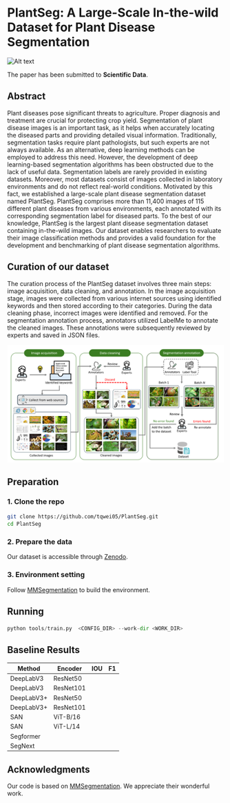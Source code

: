 # PlantSeg: A Large-Scale In-the-wild Dataset for Plant Disease Segmentation
![Alt text](image/seg_samples.png "PlantSeg-logo")


The paper has been submitted to **Scientific Data**. 


## Abstract
Plant diseases pose significant threats to agriculture. Proper diagnosis and treatment are crucial for protecting crop yield. Segmentation of plant disease images is an important task, as it helps when accurately locating the diseased parts and providing detailed visual information. Traditionally, segmentation tasks require plant pathologists, but such experts are not always available. As an alternative, deep learning methods can be employed to address this need. However, the development of deep learning-based segmentation algorithms has been obstructed due to the lack of useful data. Segmentation labels are rarely provided in existing datasets. Moreover, most datasets consist of images collected in laboratory environments and do not reflect real-world conditions. Motivated by this fact, we established a large-scale plant disease segmentation dataset named PlantSeg. PlantSeg comprises more than 11,400 images of 115 different plant diseases from various environments, each annotated with its corresponding segmentation label for diseased parts. To the best of our knowledge, PlantSeg is the largest plant disease segmentation dataset containing in-the-wild images. Our dataset enables researchers to evaluate their image classification methods and provides a valid foundation for the development and benchmarking of plant disease segmentation algorithms.

## Curation of our dataset
The curation process of the PlantSeg dataset involves three main steps: image acquisition, data cleaning, and annotation. In the image acquisition stage, images were collected from various internet sources using identified keywords and then stored according to their categories. During the data cleaning phase, incorrect images were identified and removed. For the segmentation annotation process, annotators utilized LabelMe to annotate the cleaned images. These annotations were subsequently reviewed by experts and saved in JSON files.
<div align="center">
  <img width=800 src="image/workflow7.png"/>
</div>





## Preparation
### 1. Clone the repo
```bash
git clone https://github.com/tqwei05/PlantSeg.git
cd PlantSeg
```
### 2. Prepare the data
Our dataset is accessible through [Zenodo](https://zenodo.org/records/13293891).


### 3. Environment setting
Follow [MMSegmentation](https://github.com/open-mmlab/mmsegmentation/blob/main/docs/en/get_started.md#installation) to build the environment.





## Running
```python
python tools/train.py  <CONFIG_DIR> --work-dir <WORK_DIR>
```


##  Baseline Results



Method               | Encoder | IOU | F1 
---                  | ---  | ---   | ---                  
DeepLabV3  |   ResNet50  |   |  
DeepLabV3  |   ResNet101  |   |  
DeepLabV3+  |   ResNet50  |   |  
DeepLabV3+  |   ResNet101  |   |  
SAN  |   ViT-B/16  |   |  
SAN  |   ViT-L/14  |   |  
Segformer |     |   |  
SegNext   |     |   |  







## Acknowledgments

Our code is based on [MMSegmentation](https://github.com/open-mmlab/mmsegmentation). We appreciate their wonderful work.


